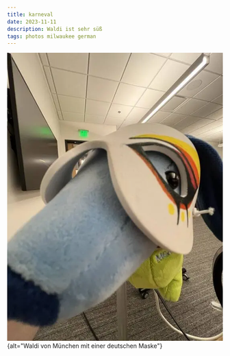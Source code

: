 ```yaml
---
title: karneval
date: 2023-11-11
description: Waldi ist sehr süß
tags: photos milwaukee german
---
```


![Viele Helau und Kölle Alaaf von [Waldi](https://olympics.com/en/olympic-games/munich-1972/mascot) und dem Milwaukee Deutscher Klub](/static/posts/karneval/img/waldi.webp "wuff!"){alt="Waldi von München mit einer deutschen Maske"}
